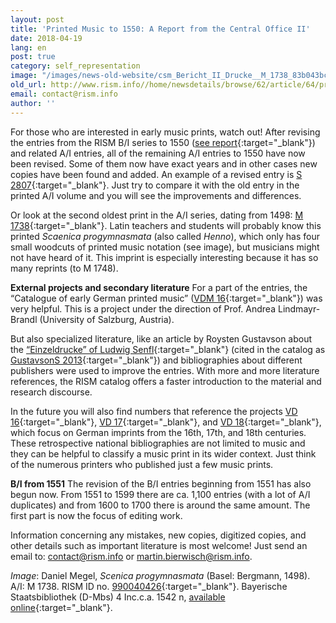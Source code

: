 ```yaml
---
layout: post
title: 'Printed Music to 1550: A Report from the Central Office II'
date: 2018-04-19
lang: en
post: true
category: self_representation
image: "/images/news-old-website/csm_Bericht_II_Drucke__M_1738_83b043bcc1.jpg"
old_url: http://www.rism.info//home/newsdetails/browse/62/article/64/printed-music-to-1550-a-report-from-the-central-office-ii.html
email: contact@rism.info
author: ''
---
```



For those who are interested in early music prints, watch out! After revising the entries from the RISM B/I series to 1550 ([see report](/self_representation/2017/11/27/rism-bi-recueils-imprimés-xvie-siècles-version-20-.html){:target="_blank"}) and related A/I entries, all of the remaining A/I entries to 1550 have now been revised. Some of them now have exact years and in other cases new copies have been found and added. An example of a revised entry is [S 2807](https://opac.rism.info/search?id=00000990059206&Language=en){:target="_blank"}. Just try to compare it with the old entry in the printed A/I volume and you will see the improvements and differences.

Or look at the second oldest print in the A/I series, dating from 1498: [M 1738](https://opac.rism.info/search?id=00000990040426&Language=en){:target="_blank"}. Latin teachers and students will probably know this printed _Scaenica progymnasmata_ (also called _Henno_), which only has four small woodcuts of printed music notation (see image), but musicians might not have heard of it. This imprint is especially interesting because it has so many reprints (to M 1748).

**External projects and secondary literature**
For a part of the entries, the “Catalogue of early German printed music” ([VDM 16](http://www.vdm16.sbg.ac.at/db/music_prints.php){:target="_blank"}) was very helpful. This is a project under the direction of Prof. Andrea Lindmayr-Brandl (University of Salzburg, Austria).

But also specialized literature, like an article by Roysten Gustavson about the [“Einzeldrucke” of Ludwig Senfl](http://hdl.handle.net/1885/62248){:target="_blank"} (cited in the catalog as [GustavsonS 2013](https://opac.rism.info/search?View=rism&q=GustavsonS+2013){:target="_blank"}) and bibliographies about different publishers were used to improve the entries. With more and more literature references, the RISM catalog offers a faster introduction to the material and research discourse.

In the future you will also find numbers that reference the projects [VD 16](http://www.vd16.de/){:target="_blank"}, [VD 17](http://www.vd17.de/){:target="_blank"}, and [VD 18](http://www.vd18.de/){:target="_blank"}, which focus on German imprints from the 16th, 17th, and 18th centuries. These retrospective national bibliographies are not limited to music and they can be helpful to classify a music print in its wider context. Just think of the numerous printers who published just a few music prints.

**B/I from 1551**
The revision of the B/I entries beginning from 1551 has also begun now. From 1551 to 1599 there are ca. 1,100 entries (with a lot of A/I duplicates) and from 1600 to 1700 there is around the same amount. The first part is now the focus of editing work.

Information concerning any mistakes, new copies, digitized copies, and other details such as important literature is most welcome! Just send an email to: [contact@rism.info](mailto:contact@rism.info "Opens window for sending email") or [martin.bierwisch@rism.info](mailto:martin.bierwisch@rism.info "Opens window for sending email").


_Image_: Daniel Megel, _Scenica progymnasmata_ (Basel: Bergmann, 1498). A/I: M 1738. RISM ID no. [990040426](https://opac.rism.info/search?id=00000990040426&Language=en){:target="_blank"}. Bayerische Staatsbibliothek (D-Mbs) 4 Inc.c.a. 1542 n, [available online](http://www.mdz-nbn-resolving.de/urn/resolver.pl?urn=urn:nbn:de:bvb:12-bsb11303249-7){:target="_blank"}.





<script type="text/javascript">var switchTo5x=true;</script><script type="text/javascript" src="http://w.sharethis.com/button/buttons.js"></script><script type="text/javascript">stLight.options({publisher: "9b601438-1ce1-49d8-bfd7-9cff5df54c17", doNotHash: false, doNotCopy: false, hashAddressBar: false});</script>